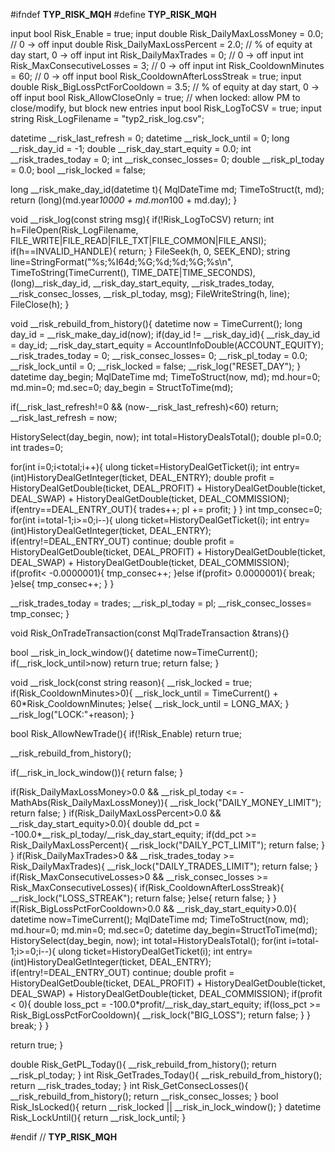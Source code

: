 ﻿#ifndef __TYP_RISK_MQH__
#define __TYP_RISK_MQH__

input bool   Risk_Enable                   = true;
input double Risk_DailyMaxLossMoney        = 0.0;   // 0 -> off
input double Risk_DailyMaxLossPercent      = 2.0;   // % of equity at day start, 0 -> off
input int    Risk_DailyMaxTrades           = 0;     // 0 -> off
input int    Risk_MaxConsecutiveLosses     = 3;     // 0 -> off
input int    Risk_CooldownMinutes          = 60;    // 0 -> off
input bool   Risk_CooldownAfterLossStreak  = true;
input double Risk_BigLossPctForCooldown    = 3.5;   // % of equity at day start, 0 -> off
input bool   Risk_AllowCloseOnly           = true;  // when locked: allow PM to close/modify, but block new entries
input bool   Risk_LogToCSV                 = true;
input string Risk_LogFilename              = "typ2_risk_log.csv";

datetime   __risk_last_refresh = 0;
datetime   __risk_lock_until   = 0;
long       __risk_day_id       = -1;
double     __risk_day_start_equity = 0.0;
int        __risk_trades_today = 0;
int        __risk_consec_losses= 0;
double     __risk_pl_today     = 0.0;
bool       __risk_locked       = false;

long __risk_make_day_id(datetime t){ MqlDateTime md; TimeToStruct(t, md); return (long)(md.year*10000 + md.mon*100 + md.day); }

void __risk_log(const string msg){
  if(!Risk_LogToCSV) return;
  int h=FileOpen(Risk_LogFilename, FILE_WRITE|FILE_READ|FILE_TXT|FILE_COMMON|FILE_ANSI);
  if(h==INVALID_HANDLE){ return; }
  FileSeek(h, 0, SEEK_END);
  string line=StringFormat("%s;%I64d;%G;%d;%d;%G;%s\n",
    TimeToString(TimeCurrent(), TIME_DATE|TIME_SECONDS),
    (long)__risk_day_id, __risk_day_start_equity,
    __risk_trades_today, __risk_consec_losses, __risk_pl_today, msg);
  FileWriteString(h, line);
  FileClose(h);
}

void __risk_rebuild_from_history(){
  datetime now = TimeCurrent();
  long day_id = __risk_make_day_id(now);
  if(day_id != __risk_day_id){
    __risk_day_id = day_id;
    __risk_day_start_equity = AccountInfoDouble(ACCOUNT_EQUITY);
    __risk_trades_today = 0;
    __risk_consec_losses= 0;
    __risk_pl_today     = 0.0;
    __risk_lock_until   = 0;
    __risk_locked       = false;
    __risk_log("RESET_DAY");
  }
  datetime day_begin; MqlDateTime md; TimeToStruct(now, md); md.hour=0; md.min=0; md.sec=0; day_begin = StructToTime(md);

  if(__risk_last_refresh!=0 && (now-__risk_last_refresh)<60) return;
  __risk_last_refresh = now;

  HistorySelect(day_begin, now);
  int total=HistoryDealsTotal();
  double pl=0.0;
  int trades=0;

  for(int i=0;i<total;i++){
    ulong ticket=HistoryDealGetTicket(i);
    int entry=(int)HistoryDealGetInteger(ticket, DEAL_ENTRY);
    double profit = HistoryDealGetDouble(ticket, DEAL_PROFIT) + HistoryDealGetDouble(ticket, DEAL_SWAP) + HistoryDealGetDouble(ticket, DEAL_COMMISSION);
    if(entry==DEAL_ENTRY_OUT){
      trades++;
      pl += profit;
    }
  }
  int tmp_consec=0;
  for(int i=total-1;i>=0;i--){
    ulong ticket=HistoryDealGetTicket(i);
    int entry=(int)HistoryDealGetInteger(ticket, DEAL_ENTRY);
    if(entry!=DEAL_ENTRY_OUT) continue;
    double profit = HistoryDealGetDouble(ticket, DEAL_PROFIT) + HistoryDealGetDouble(ticket, DEAL_SWAP) + HistoryDealGetDouble(ticket, DEAL_COMMISSION);
    if(profit< -0.0000001){
      tmp_consec++;
    }else if(profit> 0.0000001){
      break;
    }else{
      tmp_consec++;
    }
  }

  __risk_trades_today = trades;
  __risk_pl_today     = pl;
  __risk_consec_losses= tmp_consec;
}

void Risk_OnTradeTransaction(const MqlTradeTransaction &trans){}

bool __risk_in_lock_window(){
  datetime now=TimeCurrent();
  if(__risk_lock_until>now) return true;
  return false;
}

void __risk_lock(const string reason){
  __risk_locked = true;
  if(Risk_CooldownMinutes>0){
    __risk_lock_until = TimeCurrent() + 60*Risk_CooldownMinutes;
  }else{
    __risk_lock_until = LONG_MAX;
  }
  __risk_log("LOCK:"+reason);
}

bool Risk_AllowNewTrade(){
  if(!Risk_Enable) return true;

  __risk_rebuild_from_history();

  if(__risk_in_lock_window()){
    return false;
  }

  if(Risk_DailyMaxLossMoney>0.0 && __risk_pl_today <= -MathAbs(Risk_DailyMaxLossMoney)){
    __risk_lock("DAILY_MONEY_LIMIT");
    return false;
  }
  if(Risk_DailyMaxLossPercent>0.0 && __risk_day_start_equity>0.0){
    double dd_pct = -100.0*__risk_pl_today/__risk_day_start_equity;
    if(dd_pct >= Risk_DailyMaxLossPercent){
      __risk_lock("DAILY_PCT_LIMIT");
      return false;
    }
  }
  if(Risk_DailyMaxTrades>0 && __risk_trades_today >= Risk_DailyMaxTrades){
    __risk_lock("DAILY_TRADES_LIMIT");
    return false;
  }
  if(Risk_MaxConsecutiveLosses>0 && __risk_consec_losses >= Risk_MaxConsecutiveLosses){
    if(Risk_CooldownAfterLossStreak){
      __risk_lock("LOSS_STREAK");
      return false;
    }else{
      return false;
    }
  }
  if(Risk_BigLossPctForCooldown>0.0 && __risk_day_start_equity>0.0){
    datetime now=TimeCurrent();
    MqlDateTime md; TimeToStruct(now, md); md.hour=0; md.min=0; md.sec=0; datetime day_begin=StructToTime(md);
    HistorySelect(day_begin, now);
    int total=HistoryDealsTotal();
    for(int i=total-1;i>=0;i--){
      ulong ticket=HistoryDealGetTicket(i);
      int entry=(int)HistoryDealGetInteger(ticket, DEAL_ENTRY);
      if(entry!=DEAL_ENTRY_OUT) continue;
      double profit = HistoryDealGetDouble(ticket, DEAL_PROFIT) + HistoryDealGetDouble(ticket, DEAL_SWAP) + HistoryDealGetDouble(ticket, DEAL_COMMISSION);
      if(profit < 0){
        double loss_pct = -100.0*profit/__risk_day_start_equity;
        if(loss_pct >= Risk_BigLossPctForCooldown){
          __risk_lock("BIG_LOSS");
          return false;
        }
      }
      break;
    }
  }

  return true;
}

double Risk_GetPL_Today(){ __risk_rebuild_from_history(); return __risk_pl_today; }
int    Risk_GetTrades_Today(){ __risk_rebuild_from_history(); return __risk_trades_today; }
int    Risk_GetConsecLosses(){ __risk_rebuild_from_history(); return __risk_consec_losses; }
bool   Risk_IsLocked(){ return __risk_locked || __risk_in_lock_window(); }
datetime Risk_LockUntil(){ return __risk_lock_until; }

#endif // __TYP_RISK_MQH__
